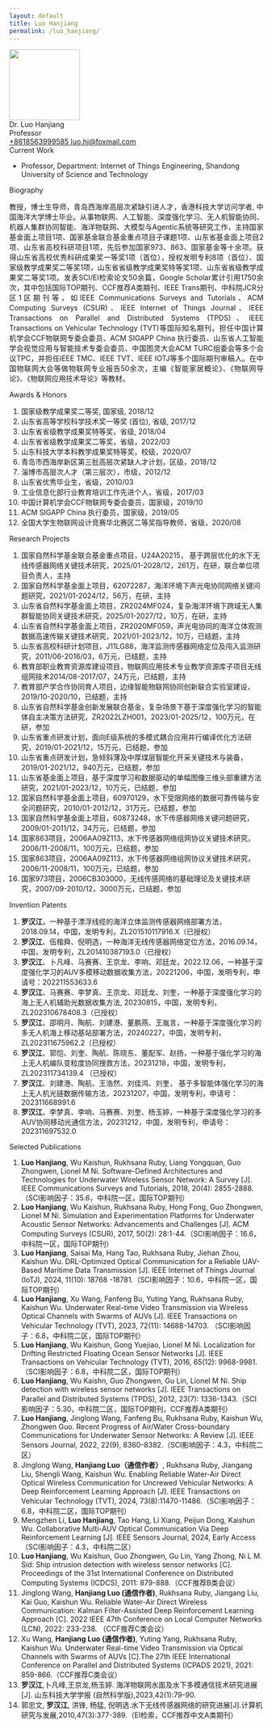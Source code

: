 ```yaml
---
layout: default
title: Luo Hanjiang
permalink: /luo_hanjiang/
---
```


<div class="container mt-3">
<div class="text-center">
    <img class="rounded-circle border shadow" height="140px" width="140px"
        src="{{ '/assets/imgs/luo_hanjiang.png' | relative_url }}" />
    <div class="fs-4 fw-light">
        Dr. Luo Hanjiang
    </div>
    <div class="fs-5 fw-light text-secondary">
        Professor
    </div>
    <div class="btn-group mt-2 gap-3">
        <a href="tel:+8618563999585" class="text-decoration-none">
            <i class="bi bi-telephone-fill"></i> +8618563999585
        </a>
        <a href="mailto:luo.hj@foxmail.com" class="text-decoration-none">
            <i class="bi bi-envelope-at-fill"></i> luo.hj@foxmail.com
        </a>
    </div>
</div>

<div class="fs-4 fw-semibold border-bottom">
    <i class="bi bi-building-check"></i>
    Current Work
</div>
<ul class="list-group-numbered mt-3">
  <li class="list-group-item">
    Professor, Department: Internet of Things Engineering, Shandong University of Science and Technology
  </li>
</ul>

<div class="fs-4 fw-semibold border-bottom">
    <i class="bi bi-info-circle"></i>
    Biography
</div>
<p class="mt-3" style="text-align: justify;">
    教授，博士生导师，青岛西海岸高层次紧缺引进人才，香港科技大学访问学者, 中国海洋大学博士毕业。从事物联网、人工智能、深度强化学习、无人机智能协同、机器人集群协同智能、海洋物联网、大模型与Agentic系统等研究工作，主持国家基金面上项目1项、国家基金联合基金重点项目子课题1项、山东省基金面上项目2项、山东省高校科研项目1项，先后参加国家973、863、国家基金等十余项。获得山东省高校优秀科研成果奖一等奖1项（首位），授权发明专利8项（首位）、国家级教学成果奖二等奖1项，山东省省级教学成果奖特等奖1项、山东省省级教学成果奖二等奖1项。发表SCI/EI检索论文50余篇，Google Scholar累计引用1750余次，其中包括国际TOP期刊、CCF推荐A类期刊、IEEE Trans期刊、中科院JCR分区1区期刊等，如IEEE Communications Surveys and Tutorials、ACM Computing Surveys (CSUR)、IEEE Internet of Things Journal、IEEE Transactions on Parallel and Distributed Systems (TPDS)、IEEE Transactions on Vehicular Technology (TVT)等国际知名期刊。担任中国计算机学会CCF物联网专委会委员、ACM SIGAPP China 执行委员、山东省人工智能学会视觉应用与智能技术专委会委员、中国图灵大会ACM TURC组委会等多个会议TPC，并担任IEEE TMC、IEEE TVT、IEEE IOTJ等多个国际期刊审稿人。在中国物联网大会等做物联网专业报告50余次，主编《智能家居概论》、《物联网导论》、《物联网应用技术导论》等教材。
</p>

<div class="fs-4 fw-semibold border-bottom">
    <i class="bi bi-award"></i>
    Awards & Honors
</div>
<ol class="list-group-numbered mt-3">
    <li class="list-group-item mb-1">
        国家级教学成果奖二等奖, 国家级, 2018/12
    </li>
    <li class="list-group-item mb-1">
        山东省高等学校科学技术奖一等奖 (首位), 省级, 2017/12
    </li>
    <li class="list-group-item mb-1">
        山东省省级教学成果奖特等奖，省级, 2018/04
    </li>
    <li class="list-group-item mb-1">
        山东省省级教学成果奖二等奖，省级，2022/03
    </li>
    <li class="list-group-item mb-1">
        山东科技大学本科教学成果奖特等奖，校级，2020/07
    </li>
    <li class="list-group-item mb-1">
        青岛市西海岸新区第三批高层次紧缺人才计划，区级，2018/12
    </li>
    <li class="list-group-item mb-1">
        淄博市高层次人才（第三层次），市级，2012/12
    </li>
    <li class="list-group-item mb-1">
        山东省优秀毕业生，省级，2010/03
    </li>
    <li class="list-group-item mb-1">
        工业信息化部行业教育培训工作先进个人，省级，2017/03
    </li>
    <li class="list-group-item mb-1">
        中国计算机学会CCF物联网专委会委员，国家级，2019/10
    </li>
    <li class="list-group-item mb-1">
        ACM SIGAPP China 执行委员，国家级，2019/05
    </li>
    <li class="list-group-item mb-1">
        全国大学生物联网设计竞赛华北赛区二等奖指导教师，省级，2020/08
    </li>
</ol>

<div class="fs-4 fw-semibold border-bottom">
    <i class="bi bi-easel"></i>
    Research Projects
</div> 
<ol class="list-group-numbered mt-3">
    <li class="list-group-item mb-1">
        国家自然科学基金联合基金重点项目，U24A20215， 基于跨层优化的水下无线传感器网络关键技术研究，2025/01-2028/12，261万，在研，联合单位项目负责人，主持
    </li>
    <li class="list-group-item mb-1">
        国家自然科学基金面上项目，62072287，海洋环境下声光电协同网络关键问题研究，2021/01-2024/12，56万，在研，主持
    </li>
    <li class="list-group-item mb-1">
        山东省自然科学基金面上项目，ZR2024MF024，复杂海洋环境下跨域无人集群智能协同关键技术研究，2025/01-2027/12，10万，在研，主持  
    </li>
    <li class="list-group-item mb-1">
        山东省自然科学基金面上项目，ZR2020MF059，声光电协同的海洋立体观测数据高速传输关键技术研究，2021/01-2023/12，10万，已结题，主持 
    </li>
    <li class="list-group-item mb-1">
        山东省高校科研计划项目，J11LG88，海洋监测传感器网络定位及闯入监测研究，2011/06-2016/03，6万元，已结题，主持
    </li>
    <li class="list-group-item mb-1">
        教育部职业教育资源库建设项目，物联网应用技术专业教学资源库子项目无线组网技术2014/08-2017/07，24万元，已结题，主持
    </li>
    <li class="list-group-item mb-1">
        教育部产学合作协同育人项目，边缘智能物联网协同创新联合实验室建设，2019/10-2020/10，已结题，主持
    </li>
    <li class="list-group-item mb-1">
        山东省自然科学基金创新发展联合基金，复杂场景下基于深度强化学习的智能体自主决策方法研究，ZR2022LZH001，2023/01-2025/12，100万元，在研，参加
    </li>
    <li class="list-group-item mb-1">
        山东省重点研发计划，面向E级系统的多模式耦合应用并行编译优化方法研究，2019/01-2021/12，15万元，已结题，参加
    </li>
    <li class="list-group-item mb-1">
        山东省重点研发计划，急倾斜薄及中厚煤层智能化开采关键技术与装备，2019/01-2021/12，940万元，已结题，参加
    </li>
    <li class="list-group-item mb-1">
        山东省基金面上项目，基于深度学习和数据驱动的单幅图像三维头部重建方法研究，2021/01-2023/12，10万元，已结题，参加
    </li>
    <li class="list-group-item mb-1">
        国家自然科学基金面上项目，60970129，水下受限网络的数据可靠传输与安全问题研究，2010/01-2012/12，31万元，已结题，参加
    </li>
    <li class="list-group-item mb-1">
        国家自然科学基金面上项目，60873248，水下传感器网络关键问题研究，2009/01-2011/12，34万元，已结题，参加
    </li>
    <li class="list-group-item mb-1">
        国家863项目，2006AA09Z113，水下传感器网络组网协议关键技术研究，2006/11-2008/11，100万元，已结题，参加
    </li>
    <li class="list-group-item mb-1">
        国家863项目，2006AA09Z113，水下传感器网络组网协议关键技术研究，2006/11-2008/11，100万元，已结题，参加  
    </li>
    <li class="list-group-item mb-1">
        国家973项目，2006CB303000，无线传感网络的基础理论及关键技术研究，2007/09-2010/12，3000万元，已结题，参加
    </li>
</ol>

<div class="fs-4 fw-semibold border-bottom">
    <i class="bi bi-file-medical"></i>
    Invention Patents
</div> 
<ol class="list-group-numbered mt-3">
    <li class="list-group-item mb-1">
        <b>罗汉江</b>，一种基于漂浮线缆的海洋立体监测传感器网络部署方法，2018.09.14，中国，发明专利，ZL201510117916.X（已授权）
    </li>
    <li class="list-group-item mb-1">
        <b>罗汉江</b>、伍楷舜、倪明选，一种海洋无线传感器网络定位方法，2016.09.14，中国，发明专利，ZL201410387193.0（已授权）
    </li>
    <li class="list-group-item mb-1">
        <b>罗汉江</b>、卜凡峰、马赛赛、王京龙、李响、邓廷龙，2022.12.06，一种基于深度强化学习的AUV多模移动数据收集方法，20221206，中国，发明专利，申请号：202211553633.6
    </li>
    <li class="list-group-item mb-1">
        <b>罗汉江</b>、马赛赛、李梦真、王京龙、邓廷龙、刘奎，一种基于深度强化学习的海上无人机辅助光数据收集方法, 20230815，中国，发明专利，ZL202310678408.3（已授权） 
    </li>
    <li class="list-group-item mb-1">
        <b>罗汉江</b>、邵明月、陶航、刘建港、董鹏燕、王胤言，一种基于深度强化学习的多无人机海上移动基站部署方法，20240227，中国，发明专利，ZL202311675962.2（已授权）
    </li>
    <li class="list-group-item mb-1">
        <b>罗汉江</b>、郭恺、刘奎、陶航、陈晓东、董配军、赵扬，一种基于强化学习的海上无人机编队变粒度协同搜救方法，20231218，中国，发明专利，ZL202311734139.4 （已授权）
    </li>
    <li class="list-group-item mb-1">
        <b>罗汉江</b>、刘建港、陶航、王浩然、刘佳鸿、刘奎， 基于多智能体强化学习的海上无人机光链数据传输方法，20231207，中国，发明专利，申请号：202311668991.6
    </li>
    <li class="list-group-item mb-1">
        <b>罗汉江</b>、李梦真、李响、马赛赛、刘奎、杨玉婷，一种基于深度强化学习的多AUV协同移动光通信方法，20231212，中国，发明专利，申请号：202311697532.0 
    </li>
</ol>

<div class="fs-4 fw-semibold border-bottom">
    <i class="bi bi-book"></i>
    Selected Publications
</div>
<ol class="list-group-numbered mt-3">
    <li class="list-group-item mb-1">
        <b>Luo Hanjiang</b>, Wu Kaishun, Rukhsana Ruby, Liang Yongquan, Guo Zhongwen, Lionel M Ni. Software-Defined Architectures and Technologies for Underwater Wireless Sensor Network: A Survey [J]. IEEE Communications Surveys and Tutorials, 2018, 20(4): 2855-2888.（SCI影响因子：35.6，中科院一区，国际TOP期刊）
    </li>
    <li class="list-group-item mb-1">
        <b>Luo Hanjiang</b>, Wu Kaishun, Rukhsana Ruby, Hong Fong, Guo Zhongwen, Lionel M Ni. Simulation and Experimentation Platforms for Underwater Acoustic Sensor Networks: Advancements and Challenges [J]. ACM Computing Surveys (CSUR), 2017, 50(2): 28:1-44.（SCI影响因子：16.6，中科院一区，国际TOP期刊）
    </li>
    <li class="list-group-item mb-1">
        <b>Luo Hanjiang</b>, Saisai Ma, Hang Tao, Rukhsana Ruby, Jiehan Zhou, Kaishun Wu. DRL-Optimized Optical Communication for a Reliable UAV-Based Maritime Data Transmission [J]. IEEE Internet of Things Journal (IoTJ), 2024, 11(10): 18768 -18781.（SCI影响因子：10.6，中科院一区，国际TOP期刊）
    </li>
    <li class="list-group-item mb-1">
        <b>Luo Hanjiang</b>, Xu Wang, Fanfeng Bu, Yuting Yang, Rukhsana Ruby, Kaishun Wu. Underwater Real-time Video Transmission via Wireless Optical Channels with Swarms of AUVs [J]. IEEE Transactions on Vehicular Technology (TVT), 2023, 72(11): 14688-14703. （SCI影响因子：6.8，中科院二区，国际TOP期刊）
    </li>
    <li class="list-group-item mb-1">
        <b>Luo Hanjiang</b>, Wu Kaishun, Gong Yuejiao, Lionel M Ni. Localization for Drifting Restricted Floating Ocean Sensor Networks [J]. IEEE Transactions on Vehicular Technology (TVT), 2016, 65(12): 9968-9981.（SCI影响因子：6.8，中科院二区，国际TOP期刊）
    </li>
    <li class="list-group-item mb-1">
        <b>Luo Hanjiang</b>, Wu Kaishn, Guo Zhongwen, Gu Lin, Lionel M Ni. Ship detection with wireless sensor networks [J]. IEEE Transactions on Parallel and Distributed Systems (TPDS), 2012, 23(7): 1336-1343.（SCI影响因子：5.30，中科院二区，国际TOP期刊，CCF推荐A类期刊）
    </li>
    <li class="list-group-item mb-1">
        <b>Luo Hanjiang</b>, Jinglong Wang, Fanfeng Bu, Rukhsana Ruby, Kaishun Wu, Zhongwen Guo. Recent Progress of Air/Water Cross-boundary Communications for Underwater Sensor Networks: A Review [J]. IEEE Sensors Journal, 2022, 22(9), 8360-8382.（SCI影响因子：4.3，中科院二区）
    </li>
    <li class="list-group-item mb-1">
        Jinglong Wang, <b>Hanjiang Luo（通信作者）</b>, Rukhsana Ruby, Jiangang Liu, Shengli Wang, Kaishun Wu. Enabling Reliable Water-Air Direct Optical Wireless Communication for Uncrewed Vehicular Networks: A Deep Reinforcement Learning Approach [J]. IEEE Transactions on Vehicular Technology (TVT), 2024, 73(8):11470-11486.（SCI影响因子：6.8，中科院二区，国际TOP期刊） 
    </li>
    <li class="list-group-item mb-1">
        Mengzhen Li, <b>Luo Hanjiang</b>, Tao Hang, Li Xiang, Peijun Dong, Kaishun Wu. Collaborative Multi-AUV Optical Communication Via Deep Reinforcement Learning [J]. IEEE Sensors Journal, 2024, Early Access（SCI影响因子：4.3，中科院二区）
    </li>
    <li class="list-group-item mb-1">
        <b>Luo Hanjiang</b>, Wu Kaishun, Guo Zhongwen, Gu Lin, Yang Zhong, Ni L M. Sid: Ship intrusion detection with wireless sensor networks [C]. Proceedings of the 31st International Conference on Distributed Computing Systems (ICDCS), 2011: 879-888.（CCF推荐B类会议）
    </li>
    <li class="list-group-item mb-1">
        Jinglong Wang, <b>Hanjiang Luo (通信作者)</b>, Rukhsana Ruby, Jiangang Liu, Kai Guo, Kaishun Wu. Reliable Water-Air Direct Wireless Communication: Kalman Filter-Assisted Deep Reinforcement Learning Approach [C]. 2022 IEEE 47th Conference on Local Computer Networks (LCN), 2022: 233-238. （CCF推荐C类会议）
    </li>
    <li class="list-group-item mb-1">
        Xu Wang, <b>Hanjiang Luo (通信作者)</b>, Yuting Yang, Rukhsana Ruby, Kaishun Wu. Underwater Real-time Video Transmission via Optical Channels with Swarms of AUVs [C].The 27th IEEE International Conference on Parallel and Distributed Systems (ICPADS 2021), 2021: 859-866.（CCF推荐C类会议）
    </li>
    <li class="list-group-item mb-1">
        <b>罗汉江</b>,卜凡峰,王京龙,杨玉婷. 海洋物联网水面及水下多模通信技术研究进展[J]. 山东科技大学学报 (自然科学版),2023,42(1):79-90. 
    </li>
    <li class="list-group-item mb-1">
        郭忠文, <b>罗汉江</b>, 洪锋, 杨猛, 倪明选.水下无线传感器网络的研究进展[J].计算机研究与发展,2010,47(3):377-389.（EI检索，CCF推荐中文A类期刊）
    </li>
</ol>
</div>